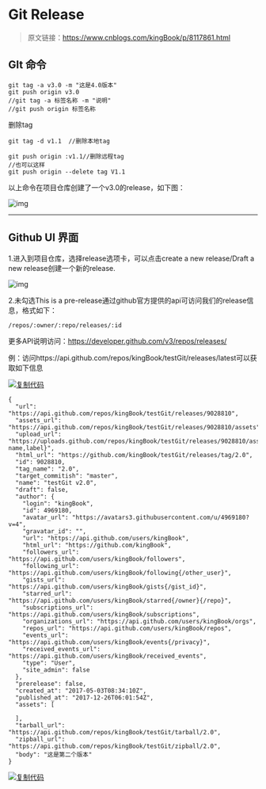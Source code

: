 # Git Release 

> 原文链接：https://www.cnblogs.com/kingBook/p/8117861.html

## GIt 命令

```
git tag -a v3.0 -m "这是4.0版本"
git push origin v3.0
//git tag -a 标签名称 -m "说明"
//git push origin 标签名称
```

删除tag

```
git tag -d v1.1  //删除本地tag

git push origin :v1.1//删除远程tag
//也可以这样  
git push origin --delete tag V1.1 
```

 

以上命令在项目仓库创建了一个v3.0的release，如下图：

![img](https://images2017.cnblogs.com/blog/714380/201712/714380-20171226143556166-1870203031.png)

------

## Github UI 界面

1.进入到项目仓库，选择release选项卡，可以点击create a new release/Draft a new release创建一个新的release.

![img](https://images2017.cnblogs.com/blog/714380/201712/714380-20171226140043479-2077959168.png)

2.未勾选This is a pre-release通过github官方提供的api可访问我们的release信息，格式如下：

```
/repos/:owner/:repo/releases/:id
```

更多API说明访问：https://developer.github.com/v3/repos/releases/

例：访问https://api.github.com/repos/kingBook/testGit/releases/latest可以获取如下信息

[![复制代码](https://common.cnblogs.com/images/copycode.gif)](javascript:void(0);)

```
{
  "url": "https://api.github.com/repos/kingBook/testGit/releases/9028810",
  "assets_url": "https://api.github.com/repos/kingBook/testGit/releases/9028810/assets",
  "upload_url": "https://uploads.github.com/repos/kingBook/testGit/releases/9028810/assets{?name,label}",
  "html_url": "https://github.com/kingBook/testGit/releases/tag/2.0",
  "id": 9028810,
  "tag_name": "2.0",
  "target_commitish": "master",
  "name": "testGit v2.0",
  "draft": false,
  "author": {
    "login": "kingBook",
    "id": 4969180,
    "avatar_url": "https://avatars3.githubusercontent.com/u/4969180?v=4",
    "gravatar_id": "",
    "url": "https://api.github.com/users/kingBook",
    "html_url": "https://github.com/kingBook",
    "followers_url": "https://api.github.com/users/kingBook/followers",
    "following_url": "https://api.github.com/users/kingBook/following{/other_user}",
    "gists_url": "https://api.github.com/users/kingBook/gists{/gist_id}",
    "starred_url": "https://api.github.com/users/kingBook/starred{/owner}{/repo}",
    "subscriptions_url": "https://api.github.com/users/kingBook/subscriptions",
    "organizations_url": "https://api.github.com/users/kingBook/orgs",
    "repos_url": "https://api.github.com/users/kingBook/repos",
    "events_url": "https://api.github.com/users/kingBook/events{/privacy}",
    "received_events_url": "https://api.github.com/users/kingBook/received_events",
    "type": "User",
    "site_admin": false
  },
  "prerelease": false,
  "created_at": "2017-05-03T08:34:10Z",
  "published_at": "2017-12-26T06:01:54Z",
  "assets": [

  ],
  "tarball_url": "https://api.github.com/repos/kingBook/testGit/tarball/2.0",
  "zipball_url": "https://api.github.com/repos/kingBook/testGit/zipball/2.0",
  "body": "这是第二个版本"
}
```

[![复制代码](https://common.cnblogs.com/images/copycode.gif)](javascript:void(0);)

 
